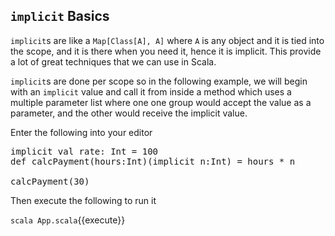 ## `implicit` Basics

`implicit`s are like a `Map[Class[A], A]` where `A` is any object and it is tied into the scope, and it is there when you need it, hence it is implicit. This provide a lot of great techniques that we can use in Scala.

`implicit`s are done per scope so in the following example, we will begin with an `implicit` value and call it from inside a method which uses a multiple parameter list where one one group would accept the value as a parameter, and the other would receive the implicit value.

Enter the following into your editor

<pre class="file" data-filename="App.scala" data-target="replace">
implicit val rate: Int = 100
def calcPayment(hours:Int)(implicit n:Int) = hours * n

calcPayment(30)
</pre>


Then execute the following to run it

`scala App.scala`{{execute}}
